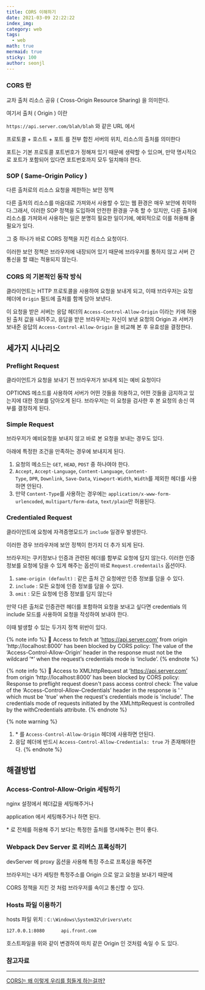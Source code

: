 ```yaml
---
title: CORS 이해하기
date: 2021-03-09 22:22:22
index_img:
category: web
tags:
  - web
math: true
mermaid: true
sticky: 100
author: seonjl
---
```


### CORS 란

교차 출처 리소스 공유 ( Cross-Origin Resource Sharing) 을 의미한다.

여기서 출처 ( Origin ) 이란

`https://api.server.com/blah/blah`  와 같은 URL 에서

프로토콜 + 호스트 + 포트 를 전부 합친 서버의 위치, 리소스의 출처를 의미한다

포트는 기본 프로토콜 포트번호가 정해져 있기 때문에 생략할 수 있으며, 만약 명시적으로 포트가 포함되어 있다면 포트번호까지 모두 일치해야 한다.

### SOP ( Same-Origin Policy )

다른 출처로의 리소스 요청을 제한하는 보안 정책

다른 출처의 리소스를 마음대로 가져와서 사용할 수 있는 웹 환경은 매우 보안에 취약하다.그래서, 이러한 SOP 정책을 도입하여 안전한 환경을 구축 할 수 있지만, 다른 출처에 리소스를 가져와서 사용하는 일은 분명히 필요한 일이기에, 예외적으로 이를 허용해 줄 필요가 있다.

그 중 하나가 바로 CORS 정책을 지킨 리소스 요청이다.

이러한 보안 정책은 브라우저에 내장되어 있기 때문에 브라우저를 통하지 않고 서버 간 통신을 할 떄는 적용되지 않는다.

### CORS 의 기본적인 동작 방식

클라이언트는 HTTP 프로토콜을 사용하여 요청을 보내게 되고,
이때 브라우저는 요청 헤더에 `Origin` 필드에 출처를 함께 담아 보낸다.

이 요청을 받은 서버는 응답 헤더의 `Access-Control-Allow-Origin` 이라는 키에 허용된 출처 값을 내려주고, 응답을 받은 브라우저는 자신이 보낸 요청의 Origin 과 서버가 보내준 응답의 `Access-Control-Allow-Origin` 을 비교해 본 후 유효성을 결정한다.

## 세가지 시나리오

### Preflight Request

클라이언트가 요청을 보내기 전 브라우저가 보내게 되는 예비 요청이다

OPTIONS 메소드를 사용하여 서버가 어떤 것들을 허용하고, 어떤 것들을 금지하고 있는지에 대한 정보를 담아오게 된다. 브라우저는 이 요청을 검사한 후 본 요청의 송신 여부를 결정하게 된다.

### Simple Request

브라우저가 예비요청을 보내지 않고 바로 본 요청을 보내는 경우도 있다.

아래에 특정한 조건을 만족하는 경우에 보내지게 된다.

1. 요청의 메소드는 `GET`, `HEAD`, `POST` 중 하나여야 한다.
2. `Accept`, `Accept-Language`, `Content-Language`, `Content-Type`, `DPR`, `Downlink`, `Save-Data`, `Viewport-Width`, `Width`를 제외한 헤더를 사용하면 안된다.
3. 만약 `Content-Type`를 사용하는 경우에는 `application/x-www-form-urlencoded`, `multipart/form-data`, `text/plain`만 허용된다.

### Credentialed Request

클라이언트에 요청에 자격증명모드가 `include` 일경우 발생한다. 

이러한 경우 브라우저에 보안 정책이 한가지 더 추가 되게 된다.

브라우저는 쿠키정보나 인증과 관련된 헤더를 함부로 요청에 담지 않는다. 이러한 인증정보를 요청에 담을 수 있게 해주는 옵션이 바로 `Request.credentails` 옵션이다.

1. `same-origin (default)`  :  같은 출처 간 요청에만 인증 정보를 담을 수 있다.
2. `include`  :  모든 요청에 인증 정보를 담을 수 있다.
3. `omit`  :  모든 요청에 인증 정보를 담지 않는다

만약 다른 출처로 인증관련 헤더를 포함하여 요청을 보내고 싶다면
credentials 의 include 모드를 사용하여 요청을 작성하여 보내야 한다. 

이때 발생할 수 있는 두가지 정책 위반이 있다.

{% note info %}
🚨  Access to fetch at ’https://api.server.com’ from origin ’http://localhost:8000’ has been blocked by CORS policy: The value of the ‘Access-Control-Allow-Origin’ header in the response must not be the wildcard ’*’ when the request’s credentials mode is ‘include’.
{% endnote %}


{% note info %}
🚨  Access to XMLhttpRequest at ’https://api.server.com’ from origin ’http://localhost:8000’ has been blocked by CORS policy: Response to preflight request doesn't pass access control check: The value of the ‘Access-Control-Allow-Credentials’ header in the response is ' ' which must be 'true' when the request's credentials mode is 'include'. The credentials mode of requests initiated by the  XMLhttpRequest is controlled by the withCredentials attribute.
{% endnote %}


{% note warning %}
1. \* 를 `Access-Control-Allow-Origin` 헤더에 사용하면 안된다.
2. 응답 헤더에 반드시 `Access-Control-Allow-Credentials: true` 가 존재해야한다.
{% endnote %}


## 해결방법

### Access-Control-Allow-Origin 세팅하기

nginx 설정에서 헤더값을 세팅해주거나

application 에서 세팅해주거나 하면 된다.

\* 로 전체를 허용해 주기 보다는 특정한 출처를 명시해주는 편이 좋다.

### Webpack Dev Server 로 리버스 프록싱하기

devServer 에 proxy 옵션을 사용해 특정 주소로 프록싱을 해주면

브라우저는 내가 세팅한 특정주소를 Origin 으로 알고 요청을 보내기 때문에 

CORS 정책을 지킨 것 처럼 브라우저를 속이고 통신할 수 있다.

### Hosts 파일 이용하기

hosts 파일 위치 : `C:\Windows\System32\drivers\etc`

```bash
127.0.0.1:8080		api.front.com
```

호스트파일을 위와 같이 변경하여 마치 같은 Origin 인 것처럼 속일 수 도 있다.

### 참고자료
---
[CORS는 왜 이렇게 우리를 힘들게 하는걸까?](https://evan-moon.github.io/2020/05/21/about-cors/)

